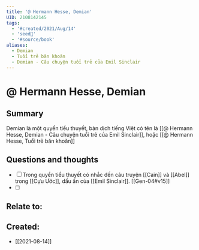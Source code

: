 ```yaml
---
title: '@ Hermann Hesse, Demian'
UID: 2108142145
tags:
  - '#created/2021/Aug/14'
  - 'seed🥜'
  - '#source/book'
aliases:
  - Demian
  - Tuổi trẻ băn khoăn
  - Demian - Câu chuyện tuổi trẻ của Emil Sinclair
---
```

# @ Hermann Hesse, Demian

## Summary
Demian là một quyển tiểu thuyết, bản dịch tiếng Việt có tên là [[@ Hermann Hesse, Demian - Câu chuyện tuổi trẻ của Emil Sinclair]], hoặc [[@ Hermann Hesse, Tuổi trẻ băn khoăn]]

## Questions and thoughts
- [ ] Trong quyển tiểu thuyết có nhắc đến câu truyện [[Cain]] và [[Abel]] trong [[Cựu Ước]], dấu ấn của [[Emil Sinclair]]. [[Gen-04#v15]]
- [ ] 

## Relate to:
## Created:
- [[2021-08-14]]
